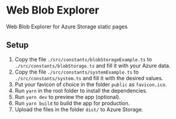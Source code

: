 # Web Blob Explorer
Web Blob Explorer for Azure Storage static pages

## Setup

1. Copy the file `./src/constants/blobStorageExample.ts` to `./src/constants/blobStorage.ts` and fill it with your Azure data.
1. Copy the file `./src/constants/systemExample.ts` to `./src/constants/system.ts` and fill it with the desired values.
1. Put your favicon of choice in the folder `public` as `favicon.ico`.
1. Run `yarn` in the root folder to install the dependencies.
1. Run `yarn dev` to preview the app (optional).
1. Run `yarn build` to build the app for production.
1. Upload the files in the folder `dist/` to Azure Storage.
